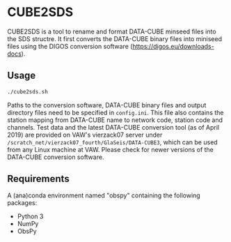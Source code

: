 # CUBE2SDS

CUBE2SDS is a tool to rename and format DATA-CUBE minseed files into the SDS structre. It first converts the DATA-CUBE binary files into miniseed files using the DIGOS conversion software (https://digos.eu/downloads-docs).

## Usage

```bash
./cube2sds.sh
```

Paths to the conversion software, DATA-CUBE binary files and output directory files need to be specified in ```config.ini```. This file also contains the station mapping from DATA-CUBE name to network code, station code and channels. Test data and the latest DATA-CUBE conversion tool (as of April 2019) are provided on VAW's vierzack07 server under ```/scratch_net/vierzack07_fourth/GlaSeis/DATA-CUBE3```, which can be used from any Linux machine at VAW. Please check for newer versions of the DATA-CUBE conversion software.

## Requirements
A (ana)conda environment named "obspy" containing the following packages:
* Python 3
* NumPy
* ObsPy
